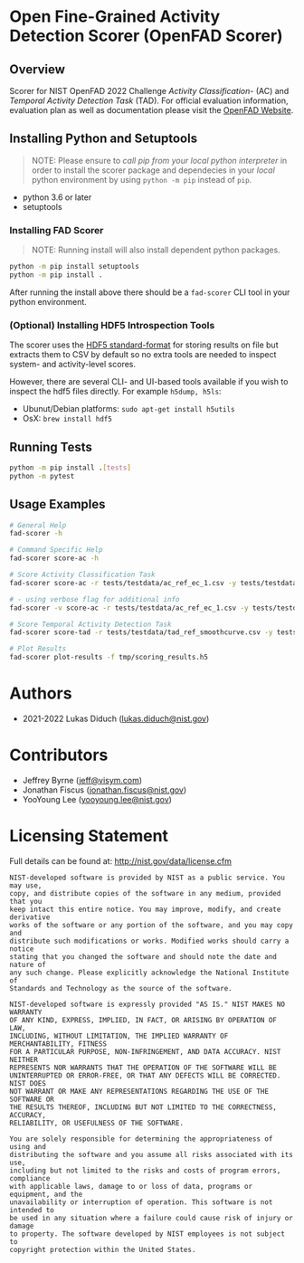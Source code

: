 # Open Fine-Grained Activity Detection Scorer (OpenFAD Scorer)

## Overview

Scorer for NIST OpenFAD 2022 Challenge _Activity Classification-_ (AC) and
_Temporal Activity Detection Task_ (TAD).  For official evaluation information,
evaluation plan as well as documentation please visit the [OpenFAD
Website](https://openfad.nist.gov).

## Installing Python and Setuptools

> NOTE: Please ensure to _call pip from your local python interpreter_ in order
  to install the scorer package and dependecies in your _local_ python
  environment by using `python -m pip` instead of `pip`.

- python 3.6 or later
- setuptools

### Installing FAD Scorer

> NOTE: Running install will also install dependent python packages.

```bash
python -m pip install setuptools
python -m pip install .
```

After running the install above there should be a `fad-scorer` CLI tool in your
python environment.

### (Optional) Installing HDF5 Introspection Tools

The scorer uses the [HDF5
standard-format](https://www.hdfgroup.org/solutions/hdf5/) for storing results
on file but extracts them to CSV by default so no extra tools are needed to
inspect system- and activity-level scores.

However, there are several CLI- and UI-based tools available if you wish to
inspect the hdf5 files directly. For example `h5dump, h5ls`:

- Ubunut/Debian platforms: `sudo apt-get install h5utils`
- OsX: `brew install hdf5`

## Running Tests

```bash
python -m pip install .[tests]
python -m pytest
```

## Usage Examples 

```bash
# General Help
fad-scorer -h

# Command Specific Help
fad-scorer score-ac -h

# Score Activity Classification Task
fad-scorer score-ac -r tests/testdata/ac_ref_ec_1.csv -y tests/testdata/ac_hyp_ec_1.csv 

# - using verbose flag for additional info
fad-scorer -v score-ac -r tests/testdata/ac_ref_ec_1.csv -y tests/testdata/ac_hyp_ec_1.csv 

# Score Temporal Activity Detection Task
fad-scorer score-tad -r tests/testdata/tad_ref_smoothcurve.csv -y tests/testdata/tad_hyp_smoothcurve.csv 

# Plot Results
fad-scorer plot-results -f tmp/scoring_results.h5
```

# Authors

- 2021-2022 Lukas Diduch (lukas.diduch@nist.gov)

# Contributors 

- Jeffrey Byrne (jeff@visym.com)
- Jonathan Fiscus (jonathan.fiscus@nist.gov)
- YooYoung Lee (yooyoung.lee@nist.gov)

# Licensing Statement

Full details can be found at: http://nist.gov/data/license.cfm

```
NIST-developed software is provided by NIST as a public service. You may use,
copy, and distribute copies of the software in any medium, provided that you
keep intact this entire notice. You may improve, modify, and create derivative
works of the software or any portion of the software, and you may copy and
distribute such modifications or works. Modified works should carry a notice
stating that you changed the software and should note the date and nature of
any such change. Please explicitly acknowledge the National Institute of
Standards and Technology as the source of the software. 

NIST-developed software is expressly provided "AS IS." NIST MAKES NO WARRANTY
OF ANY KIND, EXPRESS, IMPLIED, IN FACT, OR ARISING BY OPERATION OF LAW,
INCLUDING, WITHOUT LIMITATION, THE IMPLIED WARRANTY OF MERCHANTABILITY, FITNESS
FOR A PARTICULAR PURPOSE, NON-INFRINGEMENT, AND DATA ACCURACY. NIST NEITHER
REPRESENTS NOR WARRANTS THAT THE OPERATION OF THE SOFTWARE WILL BE
UNINTERRUPTED OR ERROR-FREE, OR THAT ANY DEFECTS WILL BE CORRECTED. NIST DOES
NOT WARRANT OR MAKE ANY REPRESENTATIONS REGARDING THE USE OF THE SOFTWARE OR
THE RESULTS THEREOF, INCLUDING BUT NOT LIMITED TO THE CORRECTNESS, ACCURACY,
RELIABILITY, OR USEFULNESS OF THE SOFTWARE.

You are solely responsible for determining the appropriateness of using and
distributing the software and you assume all risks associated with its use,
including but not limited to the risks and costs of program errors, compliance
with applicable laws, damage to or loss of data, programs or equipment, and the
unavailability or interruption of operation. This software is not intended to
be used in any situation where a failure could cause risk of injury or damage
to property. The software developed by NIST employees is not subject to
copyright protection within the United States.
```
